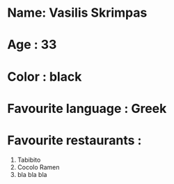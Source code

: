 # Name: Vasilis Skrimpas
# Age : 33
# Color : black
# Favourite language : Greek
# Favourite restaurants : 
  1. Tabibito
  2. Cocolo Ramen
  3. bla bla bla
  
